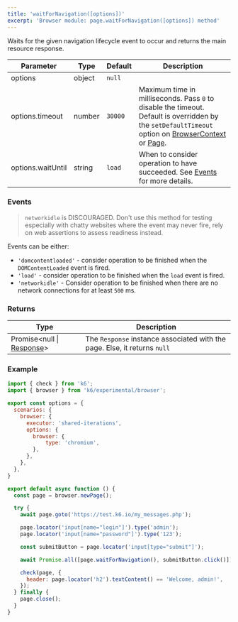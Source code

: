 ```yaml
---
title: 'waitForNavigation([options])'
excerpt: 'Browser module: page.waitForNavigation([options]) method'
---
```


Waits for the given navigation lifecycle event to occur and returns the main resource response.

<TableWithNestedRows>

| Parameter       | Type   | Default | Description                                                                                                                                                                                                                           |
|-----------------|--------|---------|---------------------------------------------------------------------------------------------------------------------------------------------------------------------------------------------------------------------------------------|
| options             | object  | `null`  |                                                                                                                                                                                                                      |
| options.timeout     | number  | `30000` | Maximum time in milliseconds. Pass `0` to disable the timeout. Default is overridden by the `setDefaultTimeout` option on [BrowserContext](/javascript-api/k6-experimental/browser/browsercontext/) or [Page](/javascript-api/k6-experimental/browser/page/). |
| options.waitUntil | string | `load` | When to consider operation to have succeeded. See [Events](#events) for more details. |


</TableWithNestedRows>

### Events

 <Blockquote mod="attention">

 `networkidle` is DISCOURAGED. Don't use this method for testing especially with chatty websites where the event may never fire, rely on web assertions to assess readiness instead.

 </Blockquote>

Events can be either:

- `'domcontentloaded'` - consider operation to be finished when the `DOMContentLoaded` event is fired.
- `'load'` - consider operation to be finished when the `load` event is fired.
- `'networkidle'` - Consider operation to be finished when there are no network connections for at least `500` ms. 

### Returns

| Type                 | Description                                                                                     |
| ----                 | -----------                                                                                     |
| Promise<null \| [Response](/javascript-api/k6-experimental/browser/response/)>               | The `Response` instance associated with the page. Else, it returns `null` |

### Example

<CodeGroup labels={[]}>

```javascript
import { check } from 'k6';
import { browser } from 'k6/experimental/browser';

export const options = {
  scenarios: {
    browser: {
      executor: 'shared-iterations',
      options: {
        browser: {
            type: 'chromium',
        },
      },
    },
  },
}

export default async function () {
  const page = browser.newPage();

  try {
    await page.goto('https://test.k6.io/my_messages.php');

    page.locator('input[name="login"]').type('admin');
    page.locator('input[name="password"]').type('123');

    const submitButton = page.locator('input[type="submit"]');

    await Promise.all([page.waitForNavigation(), submitButton.click()])

    check(page, {
      header: page.locator('h2').textContent() == 'Welcome, admin!',
    });
  } finally {
    page.close();
  }
}
```

</CodeGroup>